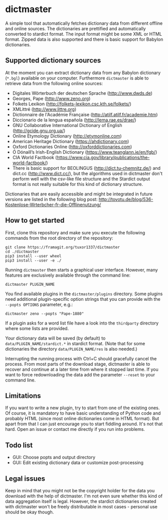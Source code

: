 dictmaster
==========

A simple tool that automatically fetches dictionary data from
different offline and online sources.
The dictionaries are prettified and automatically converted to stardict
format.
The input format might be some XML or HTML format.
Zipped data is also supported and there is basic support for Babylon dictionaries.

Supported dictionary sources
----------------------------

At the moment you can extract dictionary data from any Babylon dictionary (`*.bgl`)
available on your computer.
Furthermore `dictmaster` is able to retrieve data from the following online sources:

* Digitales Wörterbuch der deutschen Sprache (http://www.dwds.de)
* Georges, Pape (http://www.zeno.org)
* Folkets Lexikon (http://folkets-lexikon.csc.kth.se/folkets/)
* XMLittré (http://www.littre.org)
* Dictionnaire de l'Académie Française (http://atilf.atilf.fr/academie.htm)
* Diccionario de la lengua española (http://lema.rae.es/drae/)
* GNU Collaborative International Dictionary of English (http://gcide.gnu.org.ua/)
* Online Etymology Dictionary (http://etymonline.com)
* American Heritage Dictionary (https://ahdictionary.com)
* Oxford Dictionaries Online (http://oxforddictionaries.com)
* Ó Dónaill’s Irish-English Dictionary (https://www.teanglann.ie/en/fgb/)
* CIA World Factbook (https://www.cia.gov/library/publications/the-world-factbook/)
* There is basic support for BEOLINGUS (http://dict.tu-chemnitz.de/) and dict.cc
(http://www.dict.cc/), but the algorithms used in dictmaster don't perform well
with the csv-like file structure and the Stardict output format is not really
suitable for this kind of dictionary structure.

Dictionaries that are easily accessible and might be integrated in future versions are
listed in the following blog post: http://tovotu.de/blog/536-Kostenlose-Wrterbcher-fr-die-Offlinenutzung/

How to get started
------------------

First, clone this repository and make sure you execute the following
commands from the root directory of the repository:

    git clone https://framagit.org/tuxor1337/dictmaster
    cd ./dictmaster
    pip3 install --user wheel
    pip3 install --user -e ./

Running `dictmaster` then starts a graphical user interface.
However, many features are exclusively available through the command line:

    dictmaster PLUGIN_NAME

You find available plugins in the `dictmaster/plugins` directory.
Some plugins need additional plugin-specific option strings that you can provide
with the `--popts OPTIONS` parameter, e.g.:

    dictmaster zeno --popts "Pape-1880"

If a plugin asks for a word list file have a look into the `thirdparty`
directory where some lists are provided.

Your dictionary data will be saved (by default) to `data/PLUGIN_NAME/stardict.*`
in stardict format.
(Note that for some dictionaries the directory `data/PLUGIN_NAME/res` is also needed.)

Interrupting the running process with Ctrl+C should gracefully cancel the process.
From most parts of the download stage, dictmaster is able to recover and continue
at a later time from where it stopped last time.
If you want to force redownloading the data add the parameter `--reset` to
your command line.

Limitations
-----------

If you want to write a new plugin, try to start from one of the existing ones.
Of course, it is mandatory to have basic understanding of Python code and probably
HTML (since most online dictionaries come in HTML format). But apart from that I can
just encourage you to start fiddling around. It's not that hard. Open an issue
or contact me directly if you run into problems.

Todo list
---------

- GUI: Choose popts and output directory
- GUI: Edit existing dictionary data or customize post-processing

Legal issues
------------

Keep in mind that you might not be the copyright holder for the data you download with
the help of dictmaster. I'm not even sure whether this kind of data aggregation itself is legal.
However, the stardict dictionaries created with dictmaster won't be freely distributable
in most cases - personal use should be okay though.

